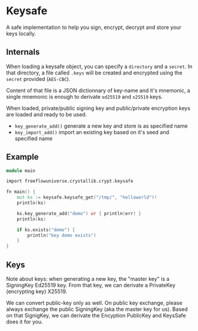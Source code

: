 # Keysafe

A safe implementation to help you sign, encrypt, decrypt and store your keys locally.

## Internals

When loading a keysafe object, you can specify a `directory` and a `secret`.
In that directory, a file called `.keys` will be created and encrypted using
the `secret` provided (`AES-CBC`).

Content of that file is a JSON dictionnary of key-name and it's mnemonic,
a single mnemonic is enough to derivate `ed25519` and `x25519` keys.

When loaded, private/public signing key and public/private encryption keys
are loaded and ready to be used.

- `key_generate_add()` generate a new key and store is as specified name
- `key_import_add()` import an existing key based on it's seed and specified name

## Example

```v
module main

import freeflowuniverse.crystallib.crypt.keysafe

fn main() {
	mut ks := keysafe.keysafe_get("/tmp/", "helloworld")!
	println(ks)

	ks.key_generate_add("demo") or { println(err) }
	println(ks)

	if ks.exists("demo") {
		println("key demo exists")
	}
}
```

## Keys

Note about keys: when generating a new key, the "master key" is a SigningKey Ed25519 key. From
that key, we can derivate a PrivateKey (encrypting key) X25519.

We can convert public-key only as well. On public key exchange, please always exchange the public SigningKey
(aka the master key for us). Based on that SignigKey, we can derivate the Encyption PublicKey and KeysSafe
does it for you.
